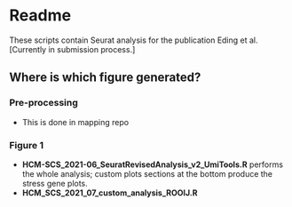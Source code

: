 

# Readme

These scripts contain Seurat analysis for the publication Eding et al.
[Currently in submission process.]

## Where is which figure generated?

### Pre-processing
- This is done in mapping repo <to do: add information>
### Figure 1
- **HCM-SCS_2021-06_SeuratRevisedAnalysis_v2_UmiTools.R** performs the whole analysis; custom plots sections at the bottom produce the stress gene plots.
- **HCM_SCS_2021_07_custom_analysis_ROOIJ.R** 
















